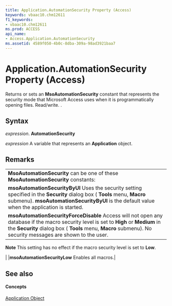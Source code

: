 ```yaml
---
title: Application.AutomationSecurity Property (Access)
keywords: vbaac10.chm12611
f1_keywords:
- vbaac10.chm12611
ms.prod: ACCESS
api_name:
- Access.Application.AutomationSecurity
ms.assetid: 4589f050-4b0c-8dba-309a-98ad3921baa7
---
```



# Application.AutomationSecurity Property (Access)

Returns or sets an  **MsoAutomationSecurity** constant that represents the security mode that Microsoft Access uses when it is programmatically opening files. Read/write. .


## Syntax

 _expression_. **AutomationSecurity**

 _expression_ A variable that represents an **Application** object.


## Remarks




||
|:-----|
|**MsoAutomationSecurity** can be one of these **MsoAutomationSecurity** constants:|
|**msoAutomationSecurityByUI** Uses the security setting specified in the **Security** dialog box ( **Tools** menu, **Macro** submenu). **msoAutomationSecurityByUI** is the default value when the application is started.|
|**msoAutomationSecurityForceDisable** Access will not open any database if the macro security level is set to **High** or **Medium** in the **Security** dialog box ( **Tools** menu, **Macro** submenu). No security messages are shown to the user.
 **Note**  This setting has no effect if the macro security level is set to  **Low**.

|
|**msoAutomationSecurityLow** Enables all macros.|

## See also


#### Concepts


[Application Object](application-object-access.md)

